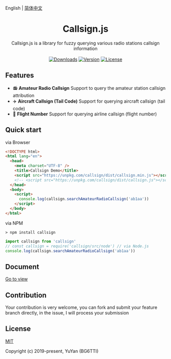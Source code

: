 English | [简体中文](./README.zh-CN.md)

<h1 align="center">Callsign.js</h1>

<div align="center">
    Callsign.js is a library for fuzzy querying various radio stations callsign information
    <br/>
    <br/>
  <a href="https://npmcharts.com/compare/callsign?minimal=true"><img src="https://img.shields.io/npm/dm/callsign.svg" alt="Downloads"></a>
  <a href="https://www.npmjs.com/package/callsign"><img src="https://img.shields.io/npm/v/callsign.svg" alt="Version"></a>
  <a href="https://www.npmjs.com/package/callsign"><img src="https://img.shields.io/npm/l/callsign.svg" alt="License"></a>
  <!-- <a href="https://t.me/"><img src="https://img.shields.io/badge/chat-on%20discord-7289da.svg" alt="Chat"></a> -->
  <!-- <br> -->
</div>

## Features

- 📻 **Amateur Radio Callsign** Support to query the amateur station callsign attribution
- ✈️ **Aircraft Callsign (Tail Code)** Support for querying aircraft callsign (tail code)
- 🛫 **Flight Number** Support for querying airline callsign (flight number)

## Quick start

via Browser

```html
<!DOCTYPE html>
<html lang="en">
  <head>
    <meta charset="UTF-8" />
    <title>Callsign Demo</title>
    <script src="https://unpkg.com/callsign/dist/callsign.min.js"></script>
    <!-- <script src="https://unpkg.com/callsign/dist/callsign.js"></script> -->
  </head>
  <body>
    <script>
      console.log(callsign.searchAmateurRadioCallsign('ab1aa'))
    </script>
  </body>
</html>
```

via NPM

```shell
> npm install callsign
```

```js
import callsign from 'callsign'
// const callsign = require('callsign/src/node') // via Node.js
console.log(callsign.searchAmateurRadioCallsign('ab1aa'))
```

## Document

[Go to view](./docs/)

## Contribution

Your contribution is very welcome, you can fork and submit your feature branch directly, in the issue, I will process your submission

## License

[MIT](http://opensource.org/licenses/MIT)

Copyright (c) 2019-present, YuYan (BG6TTI)
